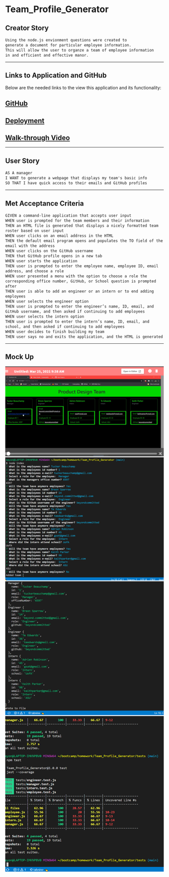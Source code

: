# Team_Profile_Generator

## Creator Story
```
Using the node.js envionment questions were created to
generate a document for particular employee information.
This will allow the user to organze a team of employee information
in and efficient and effective manor.
```
---
## Links to Application and GitHub
Below are the needed links to the view this application and its functionality:<br>
## [GitHub](https://github.com/beyondcommitted/Team_Profile_Generator)<br>
## [Deployment](https://beyondcommitted.github.io/Team_Profile_Generator/index.html)<br>
## [Walk-through Video](https://youtu.be/eK73XUy3lxo)
---
## User Story
```
AS A manager
I WANT to generate a webpage that displays my team's basic info
SO THAT I have quick access to their emails and GitHub profiles
```
---
## Met Acceptance Criteria
```
GIVEN a command-line application that accepts user input
WHEN user is prompted for the team members and their information
THEN an HTML file is generated that displays a nicely formatted team roster based on user input
WHEN user clicks on an email address in the HTML
THEN the default email program opens and populates the TO field of the email with the address
WHEN user clicks on the GitHub username
THEN that GitHub profile opens in a new tab
WHEN user starts the application
THEN user is prompted to enter the employee name, employee ID, email address, and choose a role
WHEN user presented a menu with the option to choose a role the corresponding office number, GitHub, or School question is prompted after
THEN user is able to add an engineer or an intern or to end adding employees
WHEN user selects the engineer option
THEN user is prompted to enter the engineer’s name, ID, email, and GitHub username, and then asked if continuing to add employees
WHEN user selects the intern option
THEN user is prompted to enter the intern’s name, ID, email, and school, and then asked if continuing to add employees
WHEN user decides to finish building my team
THEN user says no and exits the application, and the HTML is generated
```
---
## Mock Up

![Team_Profile_Generator Screenshots](./dist/images/browserScreenshot.png)
![Team_Profile_Generator Screenshots](./dist/images/questionInputs.png)
![Team_Profile_Generator Screenshots](./dist/images/dataScreenshot.png)
![Team_Profile_Generator Screenshots](./dist/images/testScreenshot.png)